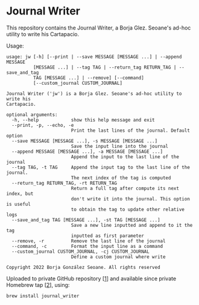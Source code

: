 # Journal Writer

This repository contains the Journal Writer, a Borja Glez. Seoane's ad-hoc utility to write his Cartapacio.

Usage:

```
usage: jw [-h] [--print | --save MESSAGE [MESSAGE ...] | --append MESSAGE
          [MESSAGE ...] | --tag TAG | --return_tag RETURN_TAG | --save_and_tag
          TAG [MESSAGE ...] | --remove] [--command]
          [--custom_journal CUSTOM_JOURNAL]

Journal Writer ('jw') is a Borja Glez. Seoane's ad-hoc utility to write his
Cartapacio.

optional arguments:
  -h, --help            show this help message and exit
  --print, -p, --echo, -e
                        Print the last lines of the journal. Default option
  --save MESSAGE [MESSAGE ...], -s MESSAGE [MESSAGE ...]
                        Save the input line into the journal
  --append MESSAGE [MESSAGE ...], -a MESSAGE [MESSAGE ...]
                        Append the input to the last line of the journal
  --tag TAG, -t TAG     Append the input tag to the last line of the journal.
                        The next index of the tag is computed
  --return_tag RETURN_TAG, -rt RETURN_TAG
                        Return a full tag after compute its next index, but
                        don't write it into the journal. This option is useful
                        to obtain the tag to update other relative logs
  --save_and_tag TAG [MESSAGE ...], -st TAG [MESSAGE ...]
                        Save a new line inputted and append to it the tag
                        inputted as first parameter
  --remove, -r          Remove the last line of the journal
  --command, -c         Format the input line as a command
  --custom_journal CUSTOM_JOURNAL, -cj CUSTOM_JOURNAL
                        Define a custom journal where write

Copyright 2022 Borja González Seoane. All rights reserved
```

Uploaded to private GitHub repository \[[1]\] and available since private Homebrew tap \[[2]\], using:

```sh
brew install journal_writer
```

<!-- References -->

[1]: https://github.com/bglezseoane/journal-writer
[2]: https://github.com/bglezseoane/homebrew-private-tap
